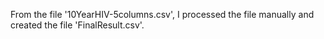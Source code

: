 From the file '10YearHIV-5columns.csv', I processed the file manually and created the file 'FinalResult.csv'.
